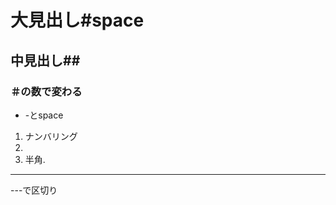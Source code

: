 







# 大見出し#space　

## 中見出し## 

### ＃の数で変わる

- -とspace



1. ナンバリング
2. 
3. 半角.



---

---で区切り



